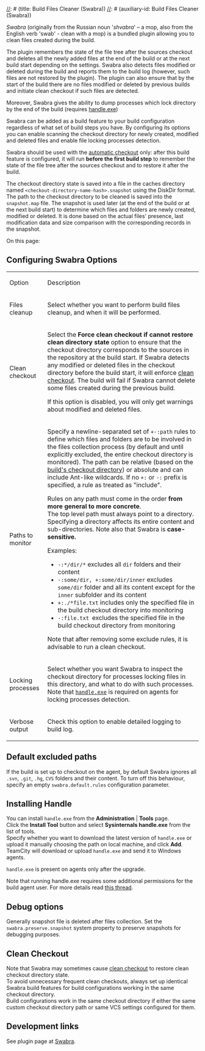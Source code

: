 [//]: # (title: Build Files Cleaner (Swabra))
[//]: # (auxiliary-id: Build Files Cleaner (Swabra))

_Swabra_ (originally from the Russian noun '_shvabra_' – a mop, also from the English verb 'swab' \- clean with a mop) is a bundled plugin allowing you to clean files created during the build.

The plugin remembers the state of the file tree after the sources checkout and deletes all the newly added files at the end of the build or at the next build start depending on the settings. Swabra also detects files modified or deleted during the build and reports them to the build log (however, such files are not restored by the plugin). The plugin can also ensure that by the start of the build there are no files modified or deleted by previous builds and initiate clean checkout if such files are detected.

Moreover, Swabra gives the ability to dump processes which lock directory by the end of the build (requires [handle.exe](#Installing+Handle))

Swabra can be added as a build feature to your build configuration regardless of what set of build steps you have. By configuring its options you can enable scanning the checkout directory for newly created, modified and deleted files and enable file locking processes detection.

<tip>

Swabra should be used with the [automatic checkout](vcs-checkout-mode.md) only: after this build feature is configured, it will run __before the first build step__ to remember the state of the file tree after the sources checkout and to restore it after the build.
</tip>

 

The checkout directory state is saved into a file in the caches directory named `<checkout-directory-name-hash>.snapshot` using the DiskDir format. The path to the checkout directory to be cleaned is saved into the `snapshot.map` file. The snapshot is used later (at the end of the build or at the next build start) to determine which files and folders are newly created, modified or deleted. It is done based on the actual files' presence, last modification data and size comparison with the corresponding records in the snapshot.

On this page:

<tag-list of="chapter" mode="tree" depth="4"/>

## Configuring Swabra Options

<table><tr>

<td>

Option


</td>

<td>

Description


</td></tr><tr>

<td>

Files cleanup


</td>

<td>

Select whether you want to perform build files cleanup, and when it will be performed.


</td></tr><tr>

<td>

Clean checkout


</td>

<td>

Select the __Force clean checkout if cannot restore clean directory state__ option to ensure that the checkout directory corresponds to the sources in the repository at the build start. If Swabra detects any modified or deleted files in the checkout directory before the build start, it will enforce [clean checkout](clean-checkout.md). The build will fail if Swabra cannot delete some files created during the previous build.

If this option is disabled, you will only get warnings about modified and deleted files.


</td></tr><tr>

<td>

Paths to monitor


</td>

<td>

Specify a newline\-separated set of `+-:path` rules to define which files and folders are to be involved in the files collection process (by default and until explicitly excluded, the entire checkout directory is monitored). The path can be relative (based on the [build's checkout directory](build-checkout-directory.md)) or absolute and can include Ant\-like wildcards. If no `+:` or `-:` prefix is specified, a rule as treated as "include".

Rules on any path must come in the order __from more general to more concrete__.    
The top level path must always point to a directory. Specifying a directory affects its entire content and sub\-directories. Note also that Swabra is __case\-sensitive.__

Examples:

* `-:*/dir/*` excludes all `dir` folders and their content
* `-:some/dir, +:some/dir/inner` excludes `some/dir` folder and all its content except for the `inner` subfolder and its content
* `+:./*file.txt` includes only the specified file in the build checkout directory into monitoring
* `-:file.txt `excludes the specified file in the build checkout directory from monitoring

<note>

Note that after removing some exclude rules, it is advisable to run a clean checkout.
</note>


</td></tr><tr>

<td>

Locking processes


</td>

<td>

Select whether you want Swabra to inspect the checkout directory for processes locking files in this directory, and what to do with such processes. Note that [`handle.exe`](#Installing+Handle) is required on agents for locking processes detection.


</td></tr><tr>

<td>

Verbose output


</td>

<td>

Check this option to enable detailed logging to build log.


</td></tr></table>

## Default excluded paths

If the build is set up to checkout on the agent, by default Swabra ignores all `.svn`, `.git`, `.hg`, `CVS` folders and their content. To turn off this behaviour, specify an empty `swabra.default.rules` configuration parameter.

## Installing Handle

You can install `handle.exe` from the __Administration__ | __Tools__ page.   
Click the __Install Tool__ button and select __Sysinternals handle.exe__ from the list of tools.   
Specify whether you want to download the latest version of `handle.exe` or upload it manually choosing the path on local machine, and click __Add__. TeamCity will download or upload `handle.exe` and send it to Windows agents.

`handle.exe` is present on agents only after the upgrade.

Note that running handle.exe requires some additional permissions for the build agent user. For more details read [this thread](https://social.technet.microsoft.com/Forums/en-US/e8d97be5-8265-418a-9f44-00a399858bcf/handleexe-amp-user-rights-needed?forum=miscutils).

## Debug options

Generally snapshot file is deleted after files collection. Set the `swabra.preserve.snapshot` system property to preserve snapshots for debugging purposes.


[//]: # (Internal note. Do not delete. "Build Files Cleaner Swabra d36e260.txt")    




## Clean Checkout

Note that Swabra may sometimes cause [clean checkout](clean-checkout.md) to restore clean checkout directory state.   
To avoid unnecessary frequent clean checkouts, always set up identical Swabra build features for build configurations working in the same checkout directory.   
Build configurations work in the same checkout directory if either the same custom checkout directory path or same VCS settings configured for them.

## Development links

See plugin page at [Swabra](https://confluence.jetbrains.com/display/TW/Swabra).
